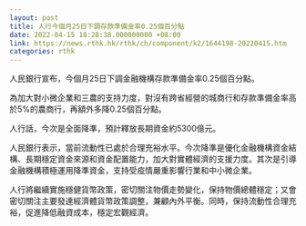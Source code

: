 ```yaml
---
layout: post
title: 人行今個月25日下調存款準備金率0.25個百分點
date: 2022-04-15 18:28:38.000000000 +08:00
link: https://news.rthk.hk/rthk/ch/component/k2/1644198-20220415.htm
categories: rthk
---
```


人民銀行宣布，今個月25日下調金融機構存款準備金率0.25個百分點。

為加大對小微企業和三農的支持力度，對沒有跨省經營的城商行和存款準備金率高於5%的農商行，再額外多降0.25個百分點。

人行話，今次是全面降準，預計釋放長期資金約5300億元。

人民銀行表示，當前流動性已處於合理充裕水平。今次降準是優化金融機構資金結構、長期穩定資金來源和資金配置能力，加大對實體經濟的支援力度。其次是引導金融機構積極運用降準資金，支持受疫情嚴重影響行業和中小微企業。

人行將繼續實施穩健貨幣政策，密切關注物價走勢變化，保持物價總體穩定；又會密切關注主要發達經濟體貨幣政策調整，兼顧內外平衡。同時，保持流動性合理充裕，促進降低融資成本，穩定宏觀經濟。
